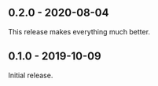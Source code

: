 ## 0.2.0 - 2020-08-04

This release makes everything much better.

## 0.1.0 - 2019-10-09

Initial release.
